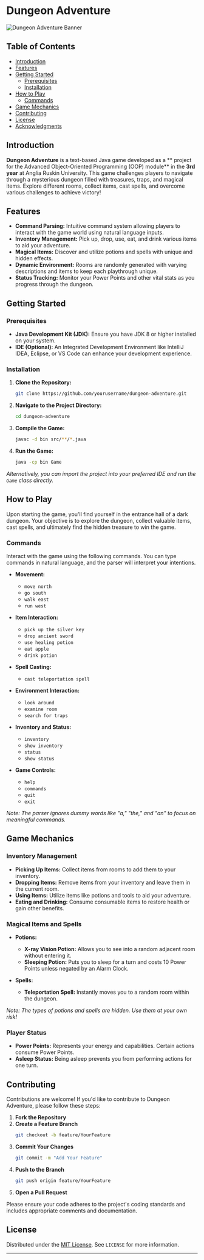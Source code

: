 
# **Dungeon Adventure**

![Dungeon Adventure Banner](path/to/banner/image.png)

## **Table of Contents**
- [Introduction](#introduction)
- [Features](#features)
- [Getting Started](#getting-started)
    - [Prerequisites](#prerequisites)
    - [Installation](#installation)
- [How to Play](#how-to-play)
    - [Commands](#commands)
- [Game Mechanics](#game-mechanics)
- [Contributing](#contributing)
- [License](#license)
- [Acknowledgments](#acknowledgments)

## **Introduction**

**Dungeon Adventure** is a text-based Java game developed as a ** project for the Advanced Object-Oriented Programming (OOP) module** in the **3rd year** at Anglia Ruskin University. This game challenges players to navigate through a mysterious dungeon filled with treasures, traps, and magical items. Explore different rooms, collect items, cast spells, and overcome various challenges to achieve victory!

## **Features**

- **Command Parsing:** Intuitive command system allowing players to interact with the game world using natural language inputs.
- **Inventory Management:** Pick up, drop, use, eat, and drink various items to aid your adventure.
- **Magical Items:** Discover and utilize potions and spells with unique and hidden effects.
- **Dynamic Environment:** Rooms are randomly generated with varying descriptions and items to keep each playthrough unique.
- **Status Tracking:** Monitor your Power Points and other vital stats as you progress through the dungeon.

## **Getting Started**

### **Prerequisites**

- **Java Development Kit (JDK):** Ensure you have JDK 8 or higher installed on your system.
- **IDE (Optional):** An Integrated Development Environment like IntelliJ IDEA, Eclipse, or VS Code can enhance your development experience.

### **Installation**

1. **Clone the Repository:**
   ```bash
   git clone https://github.com/yourusername/dungeon-adventure.git
   ```
2. **Navigate to the Project Directory:**
   ```bash
   cd dungeon-adventure
   ```
3. **Compile the Game:**
   ```bash
   javac -d bin src/**/*.java
   ```
4. **Run the Game:**
   ```bash
   java -cp bin Game
   ```

*Alternatively, you can import the project into your preferred IDE and run the `Game` class directly.*

## **How to Play**

Upon starting the game, you'll find yourself in the entrance hall of a dark dungeon. Your objective is to explore the dungeon, collect valuable items, cast spells, and ultimately find the hidden treasure to win the game.

### **Commands**

Interact with the game using the following commands. You can type commands in natural language, and the parser will interpret your intentions.

- **Movement:**
    - `move north`
    - `go south`
    - `walk east`
    - `run west`

- **Item Interaction:**
    - `pick up the silver key`
    - `drop ancient sword`
    - `use healing potion`
    - `eat apple`
    - `drink potion`

- **Spell Casting:**
    - `cast teleportation spell`

- **Environment Interaction:**
    - `look around`
    - `examine room`
    - `search for traps`

- **Inventory and Status:**
    - `inventory`
    - `show inventory`
    - `status`
    - `show status`

- **Game Controls:**
    - `help`
    - `commands`
    - `quit`
    - `exit`

*Note: The parser ignores dummy words like "a," "the," and "an" to focus on meaningful commands.*

## **Game Mechanics**

### **Inventory Management**

- **Picking Up Items:** Collect items from rooms to add them to your inventory.
- **Dropping Items:** Remove items from your inventory and leave them in the current room.
- **Using Items:** Utilize items like potions and tools to aid your adventure.
- **Eating and Drinking:** Consume consumable items to restore health or gain other benefits.

### **Magical Items and Spells**

- **Potions:**
    - **X-ray Vision Potion:** Allows you to see into a random adjacent room without entering it.
    - **Sleeping Potion:** Puts you to sleep for a turn and costs 10 Power Points unless negated by an Alarm Clock.

- **Spells:**
    - **Teleportation Spell:** Instantly moves you to a random room within the dungeon.

*Note: The types of potions and spells are hidden. Use them at your own risk!*

### **Player Status**

- **Power Points:** Represents your energy and capabilities. Certain actions consume Power Points.
- **Asleep Status:** Being asleep prevents you from performing actions for one turn.

## **Contributing**

Contributions are welcome! If you'd like to contribute to Dungeon Adventure, please follow these steps:

1. **Fork the Repository**
2. **Create a Feature Branch**
   ```bash
   git checkout -b feature/YourFeature
   ```
3. **Commit Your Changes**
   ```bash
   git commit -m "Add Your Feature"
   ```
4. **Push to the Branch**
   ```bash
   git push origin feature/YourFeature
   ```
5. **Open a Pull Request**

Please ensure your code adheres to the project's coding standards and includes appropriate comments and documentation.

## **License**

Distributed under the [MIT License](LICENSE). See `LICENSE` for more information.

---
